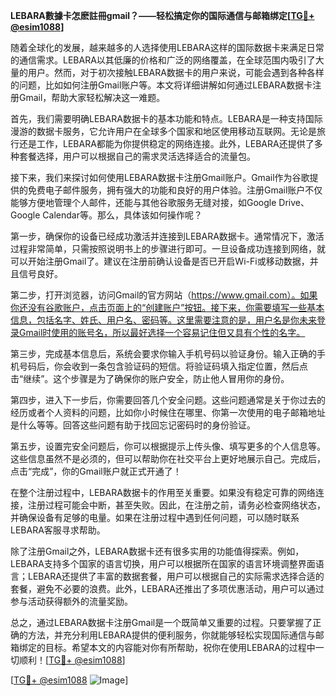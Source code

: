 **LEBARA數據卡怎麽註冊gmail？——轻松搞定你的国际通信与邮箱绑定[[TG💪+ @esim1088](https://t.me/s/esim1088)]**

随着全球化的发展，越来越多的人选择使用LEBARA这样的国际数据卡来满足日常的通信需求。LEBARA以其低廉的价格和广泛的网络覆盖，在全球范围内吸引了大量的用户。然而，对于初次接触LEBARA数据卡的用户来说，可能会遇到各种各样的问题，比如如何注册Gmail账户等。本文将详细讲解如何通过LEBARA数据卡注册Gmail，帮助大家轻松解决这一难题。

首先，我们需要明确LEBARA数据卡的基本功能和特点。LEBARA是一种支持国际漫游的数据卡服务，它允许用户在全球多个国家和地区使用移动互联网。无论是旅行还是工作，LEBARA都能为你提供稳定的网络连接。此外，LEBARA还提供了多种套餐选择，用户可以根据自己的需求灵活选择适合的流量包。

接下来，我们来探讨如何使用LEBARA数据卡注册Gmail账户。Gmail作为谷歌提供的免费电子邮件服务，拥有强大的功能和良好的用户体验。注册Gmail账户不仅能够方便地管理个人邮件，还能与其他谷歌服务无缝对接，如Google Drive、Google Calendar等。那么，具体该如何操作呢？

第一步，确保你的设备已经成功激活并连接到LEBARA数据卡。通常情况下，激活过程非常简单，只需按照说明书上的步骤进行即可。一旦设备成功连接到网络，就可以开始注册Gmail了。建议在注册前确认设备是否已开启Wi-Fi或移动数据，并且信号良好。

第二步，打开浏览器，访问Gmail的官方网站（https://www.gmail.com）。如果你还没有谷歌账户，点击页面上的“创建账户”按钮。接下来，你需要填写一些基本信息，包括名字、姓氏、用户名、密码等。这里需要注意的是，用户名是你未来登录Gmail时使用的账号名，所以最好选择一个容易记住但又具有个性的名字。

第三步，完成基本信息后，系统会要求你输入手机号码以验证身份。输入正确的手机号码后，你会收到一条包含验证码的短信。将验证码填入指定位置，然后点击“继续”。这个步骤是为了确保你的账户安全，防止他人冒用你的身份。

第四步，进入下一步后，你需要回答几个安全问题。这些问题通常是关于你过去的经历或者个人资料的问题，比如你小时候住在哪里、你第一次使用的电子邮箱地址是什么等等。回答这些问题有助于找回忘记密码时的身份验证。

第五步，设置完安全问题后，你可以根据提示上传头像、填写更多的个人信息等。这些信息虽然不是必须的，但可以帮助你在社交平台上更好地展示自己。完成后，点击“完成”，你的Gmail账户就正式开通了！

在整个注册过程中，LEBARA数据卡的作用至关重要。如果没有稳定可靠的网络连接，注册过程可能会中断，甚至失败。因此，在注册之前，请务必检查网络状态，并确保设备有足够的电量。如果在注册过程中遇到任何问题，可以随时联系LEBARA客服寻求帮助。

除了注册Gmail之外，LEBARA数据卡还有很多实用的功能值得探索。例如，LEBARA支持多个国家的语言切换，用户可以根据所在国家的语言环境调整界面语言；LEBARA还提供了丰富的数据套餐，用户可以根据自己的实际需求选择合适的套餐，避免不必要的浪费。此外，LEBARA还推出了多项优惠活动，用户可以通过参与活动获得额外的流量奖励。

总之，通过LEBARA数据卡注册Gmail是一个既简单又重要的过程。只要掌握了正确的方法，并充分利用LEBARA提供的便利服务，你就能够轻松实现国际通信与邮箱绑定的目标。希望本文的内容能对你有所帮助，祝你在使用LEBARA的过程中一切顺利！[[TG💪+ @esim1088](https://t.me/s/esim1088)]

[[TG💪+ @esim1088](https://t.me/s/esim1088) ![Image](https://i.postimg.cc/4NQfJmqS/Snipaste-2025-05-13-00-14-12.png)]